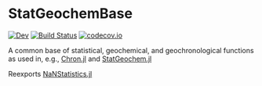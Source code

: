 # StatGeochemBase
[![Dev][docs-dev-img]][docs-dev-url]
[![Build Status][ci-img]][ci-url]
[![codecov.io][codecov-img]][codecov-url]

A common base of statistical, geochemical, and geochronological functions as used in, e.g., [Chron.jl](https://github.com/brenhinkeller/Chron.jl) and [StatGeochem.jl](https://github.com/brenhinkeller/StatGeochem.jl)

Reexports [NaNStatistics.jl](https://github.com/brenhinkeller/NaNStatistics.jl)

[docs-stable-img]: https://img.shields.io/badge/docs-stable-blue.svg
[docs-stable-url]: https://brenhinkeller.github.io/StatGeochemBase.jl/stable/
[docs-dev-img]: https://img.shields.io/badge/docs-dev-blue.svg
[docs-dev-url]: https://brenhinkeller.github.io/StatGeochemBase.jl/dev/
[ci-img]: https://github.com/brenhinkeller/StatGeochemBase.jl/workflows/CI/badge.svg
[ci-url]: https://github.com/brenhinkeller/StatGeochemBase.jl/actions?query=workflow%3ACI
[codecov-img]: http://codecov.io/github/brenhinkeller/StatGeochemBase.jl/coverage.svg?branch=main
[codecov-url]: http://codecov.io/github/brenhinkeller/StatGeochemBase.jl?branch=main
